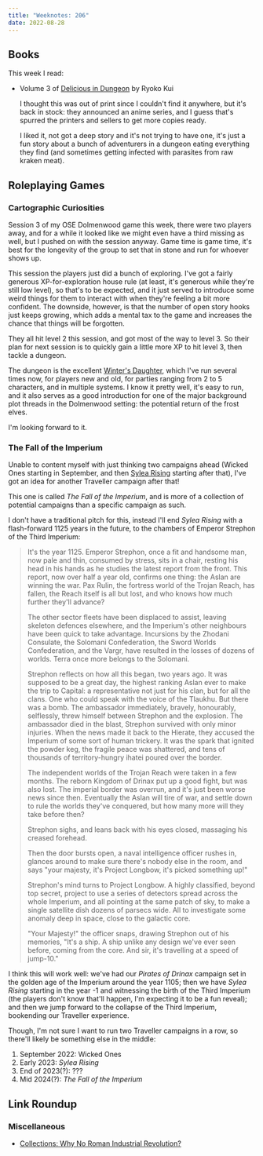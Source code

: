 ```yaml
---
title: "Weeknotes: 206"
date: 2022-08-28
---
```


## Books

This week I read:

- Volume 3 of [Delicious in Dungeon][] by Ryoko Kui

  I thought this was out of print since I couldn't find it anywhere,
  but it's back in stock: they announced an anime series, and I guess
  that's spurred the printers and sellers to get more copies ready.

  I liked it, not got a deep story and it's not trying to have one,
  it's just a fun story about a bunch of adventurers in a dungeon
  eating everything they find (and sometimes getting infected with
  parasites from raw kraken meat).

[Delicious in Dungeon]: https://en.wikipedia.org/wiki/Delicious_in_Dungeon


## Roleplaying Games

### Cartographic Curiosities

Session 3 of my OSE Dolmenwood game this week, there were two players
away, and for a while it looked like we might even have a third
missing as well, but I pushed on with the session anyway.  Game time
is game time, it's best for the longevity of the group to set that in
stone and run for whoever shows up.

This session the players just did a bunch of exploring.  I've got a
fairly generous XP-for-exploration house rule (at least, it's generous
while they're still low level), so that's to be expected, and it just
served to introduce some weird things for them to interact with when
they're feeling a bit more confident.  The downside, however, is that
the number of open story hooks just keeps growing, which adds a mental
tax to the game and increases the chance that things will be
forgotten.

They all hit level 2 this session, and got most of the way to level 3.
So their plan for next session is to quickly gain a little more XP to
hit level 3, then tackle a dungeon.

The dungeon is the excellent [Winter's Daughter][], which I've run
several times now, for players new and old, for parties ranging from 2
to 5 characters, and in multiple systems.  I know it pretty well, it's
easy to run, and it also serves as a good introduction for one of the
major background plot threads in the Dolmenwood setting: the potential
return of the frost elves.

I'm looking forward to it.

[Winter's Daughter]: https://necroticgnome.com/products/dolmenwood-winters-daughter

### The Fall of the Imperium

Unable to content myself with just thinking two campaigns ahead
(Wicked Ones starting in September, and then [Sylea Rising][] starting
after that), I've got an idea for another Traveller campaign after
that!

This one is called *The Fall of the Imperium*, and is more of a
collection of potential campaigns than a specific campaign as such.

I don't have a traditional pitch for this, instead I'll end *Sylea
Rising* with a flash-forward 1125 years in the future, to the chambers
of Emperor Strephon of the Third Imperium:

> It's the year 1125.  Emperor Strephon, once a fit and handsome man,
> now pale and thin, consumed by stress, sits in a chair, resting his
> head in his hands as he studies the latest report from the front.
> This report, now over half a year old, confirms one thing: the Aslan
> are winning the war.  Pax Rulin, the fortress world of the Trojan
> Reach, has fallen, the Reach itself is all but lost, and who knows
> how much further they'll advance?
>
> The other sector fleets have been displaced to assist, leaving
> skeleton defences elsewhere, and the Imperium's other neighbours
> have been quick to take advantage.  Incursions by the Zhodani
> Consulate, the Solomani Confederation, the Sword Worlds
> Confederation, and the Vargr, have resulted in the losses of dozens
> of worlds.  Terra once more belongs to the Solomani.
>
> Strephon reflects on how all this began, two years ago.  It was
> supposed to be a great day, the highest ranking Aslan ever to make
> the trip to Capital: a representative not just for his clan, but for
> all the clans.  One who could speak with the voice of the Tlaukhu.
> But there was a bomb.  The ambassador immediately, bravely,
> honourably, selflessly, threw himself between Strephon and the
> explosion.  The ambassador died in the blast, Strephon survived with
> only minor injuries.  When the news made it back to the Hierate,
> they accused the Imperium of some sort of human trickery.  It was
> the spark that ignited the powder keg, the fragile peace was
> shattered, and tens of thousands of territory-hungry ihatei poured
> over the border.
>
> The independent worlds of the Trojan Reach were taken in a few
> months.  The reborn Kingdom of Drinax put up a good fight, but was
> also lost.  The imperial border was overrun, and it's just been
> worse news since then.  Eventually the Aslan will tire of war, and
> settle down to rule the worlds they've conquered, but how many more
> will they take before then?
>
> Strephon sighs, and leans back with his eyes closed, massaging his
> creased forehead.
>
> Then the door bursts open, a naval intelligence officer rushes in,
> glances around to make sure there's nobody else in the room, and
> says "your majesty, it's Project Longbow, it's picked something up!"
>
> Strephon's mind turns to Project Longbow.  A highly classified,
> beyond top secret, project to use a series of detectors spread
> across the whole Imperium, and all pointing at the same patch of
> sky, to make a single satellite dish dozens of parsecs wide.  All to
> investigate some anomaly deep in space, close to the galactic core.
>
> "Your Majesty!" the officer snaps, drawing Strephon out of his
> memories, "It's a ship.  A ship unlike any design we've ever seen
> before, coming from the core.  And sir, it's travelling at a speed
> of jump-10."

I think this will work well: we've had our *Pirates of Drinax*
campaign set in the golden age of the Imperium around the year 1105;
then we have *Sylea Rising* starting in the year -1 and witnessing the
birth of the Third Imperium (the players don't know that'll happen,
I'm expecting it to be a fun reveal); and then we jump forward to the
collapse of the Third Imperium, bookending our Traveller experience.

Though, I'm not sure I want to run two Traveller campaigns in a row,
so there'll likely be something else in the middle:

1. September 2022: Wicked Ones
2. Early 2023: *Sylea Rising*
3. End of 2023(?): ???
4. Mid 2024(?): *The Fall of the Imperium*

[Sylea Rising]: campaign-ideas.html#sylea-rising

## Link Roundup

### Miscellaneous

- [Collections: Why No Roman Industrial Revolution?](https://acoup.blog/2022/08/26/collections-why-no-roman-industrial-revolution/)

